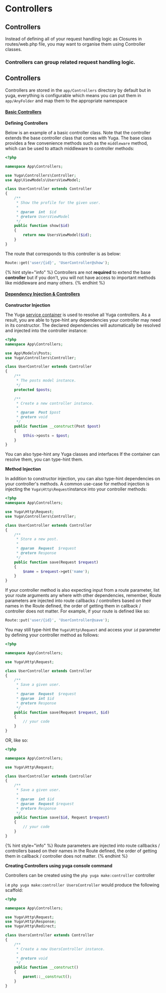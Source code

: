 # Controllers

## Controllers

Instead of defining all of your request handling logic as Closures in routes/web.php file, you may want to organise them using Controller classes.

### Controllers can group related request handling logic.

## Controllers

Controllers are stored in the `app/Controllers` directory by default but in yuga, everything is configurable which means you can put them in `app/AnyFolder` and map them to the appropriate namespace

#### [Basic Controllers](https://yuga-framework.gitbook.io/documentation/controllers#basic-controllers)

**Defining Controllers**

Below is an example of a basic controller class. Note that the controller extends the base controller class that comes with Yuga. The base class provides a few convenience methods such as the `middleware` method, which can be used to attach middleware to controller methods:

```php
<?php

namespace App\Controllers;

use Yuga\Controllers\Controller;
use App\ViewModels\UsersViewModel;

class UserController extends Controller
{
    /**
     * Show the profile for the given user.
     *
     * @param  int  $id
     * @return UsersViewModel
     */
    public function show($id)
    {
        return new UsersViewModel($id);
    }
}
```

The route that corresponds to this controller is as below:

```php
Route::get('user/{id}', 'UserController@show');
```

{% hint style="info" %}
Controllers are not **required** to extend the base **controller** but if you don't, you will not have access to important methods like middleware and many others.
{% endhint %}

#### [Dependency Injection & Controllers](https://yuga-framework.gitbook.io/documentation/controllers#dependency-injection)

**Constructor Injection**

The Yuga [service container](https://yuga-framework.gitbook.io/documentation/providers) is used to resolve all Yuga controllers. As a result, you are able to type-hint any dependencies your controller may need in its constructor. The declared dependencies will automatically be resolved and injected into the controller instance:

```php
<?php
namespace App\Controllers;

use App\Models\Posts;
use Yuga\Controllers\Controller;

class UserController extends Controller
{
    /**
     * The posts model instance.
     */
    protected $posts;

    /**
     * Create a new controller instance.
     *
     * @param  Post $post
     * @return void
     */
    public function __construct(Post $post)
    {
        $this->posts = $post;
    }
}
```

You can also type-hint any Yuga classes and interfaces If the container can resolve them, you can type-hint them.

**Method Injection**

In addition to constructor injection, you can also type-hint dependencies on your controller's methods. A common use-case for method injection is injecting the `Yuga\Http\Request`instance into your controller methods:

```php
<?php
namespace App\Controllers;

use Yuga\Http\Request;
use Yuga\Controllers\Controller;

class UserController extends Controller
{
    /**
     * Store a new post.
     *
     * @param  Request  $request
     * @return Response
     */
    public function save(Request $request)
    {
        $name = $request->get('name');
    }
}
```

If your controller method is also expecting input from a route parameter, list your route arguments any where with other dependencies, remember, Route parameters are injected into route callbacks / controllers based on their names in the Route defined, the order of getting them in callback / controller does not matter. For example, if your route is defined like so:

```php
Route::put('user/{id}', 'UserController@save');
```

You may still type-hint the `Yuga\Http\Request` and access your `id` parameter by defining your controller method as follows:

```php
<?php

namespace App\Controllers;

use Yuga\Http\Request;

class UserController extends Controller
{
    /**
     * Save a given user.
     *
     * @param  Request  $request
     * @param  int $id
     * @return Response
     */
    public function save(Request $request, $id)
    {
        // your code
    }
}
```

OR, like so:

```php
<?php

namespace App\Controllers;

use Yuga\Http\Request;

class UserController extends Controller
{
    /**
     * Save a given user.
     *
     * @param  int $id
     * @param  Request $request
     * @return Response
     */
    public function save($id, Request $request)
    {
        // your code
    }
}
```

{% hint style="info" %}
Route parameters are injected into route callbacks / controllers based on their names in the Route defined, the order of getting them in callback / controller does not matter.
{% endhint %}

**Creating Controllers using yuga console command**

Controllers can be created using the `php yuga make:controller` controller

i.e `php yuga make:controller UsersController` would produce the following scaffold:

```php
<?php

namespace App\Controllers;

use Yuga\Http\Request;
use Yuga\Http\Response;
use Yuga\Http\Redirect;

class UsersController extends Controller
{
    /**
     * Create a new UsersController instance.
     *
     * @return void
     */
    public function __construct()
    {
        parent::__construct();
    }
}
```

